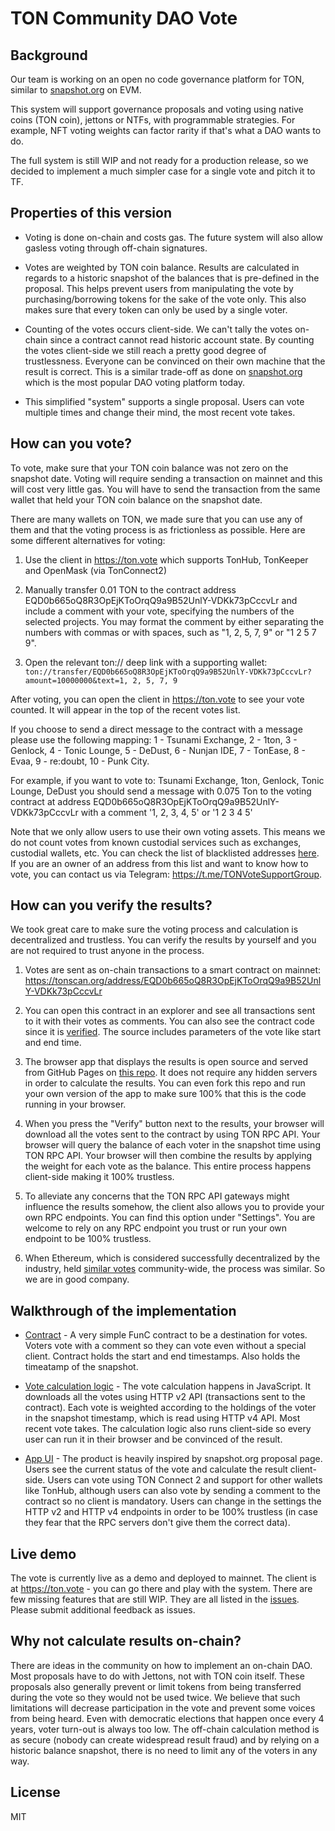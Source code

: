 # TON Community DAO Vote

## Background

Our team is working on an open no code governance platform for TON, similar to [snapshot.org](https://snapshot.org/) on EVM.

This system will support governance proposals and voting using native coins (TON coin), jettons or NTFs, with programmable strategies. For example, NFT voting weights can factor rarity if that's what a DAO wants to do.

The full system is still WIP and not ready for a production release, so we decided to implement a much simpler case for a single vote and pitch it to TF.

## Properties of this version

* Voting is done on-chain and costs gas. The future system will also allow gasless voting through off-chain signatures.

* Votes are weighted by TON coin balance. Results are calculated in regards to a historic snapshot of the balances that is pre-defined in the proposal. This helps prevent users from manipulating the vote by purchasing/borrowing tokens for the sake of the vote only. This also makes sure that every token can only be used by a single voter.

* Counting of the votes occurs client-side. We can't tally the votes on-chain since a contract cannot read historic account state. By counting the votes client-side we still reach a pretty good degree of trustlessness. Everyone can be convinced on their own machine that the result is correct. This is a similar trade-off as done on [snapshot.org](https://snapshot.org/) which is the most popular DAO voting platform today.

* This simplified "system" supports a single proposal. Users can vote multiple times and change their mind, the most recent vote takes.

## How can you vote?

To vote, make sure that your TON coin balance was not zero on the snapshot date. Voting will require sending a transaction on mainnet and this will cost very little gas. You will have to send the transaction from the same wallet that held your TON coin balance on the snapshot date.

There are many wallets on TON, we made sure that you can use any of them and that the voting process is as frictionless as possible. Here are some different alternatives for voting:

1. Use the client in https://ton.vote which supports TonHub, TonKeeper and OpenMask (via TonConnect2)

2. Manually transfer 0.01 TON to the contract address EQD0b665oQ8R3OpEjKToOrqQ9a9B52UnlY-VDKk73pCccvLr and include a comment with your vote, specifying the numbers of the selected projects. You may format the comment by either separating the numbers with commas or with spaces, such as "1, 2, 5, 7, 9" or "1 2 5 7 9".

3. Open the relevant ton:// deep link with a supporting wallet: `ton://transfer/EQD0b665oQ8R3OpEjKToOrqQ9a9B52UnlY-VDKk73pCccvLr?amount=10000000&text=1, 2, 5, 7, 9`
  
After voting, you can open the client in https://ton.vote to see your vote counted. It will appear in the top of the recent votes list.

If you choose to send a direct message to the contract with a message please use the following mapping:
1 - Tsunami Exchange, 2 - 1ton, 3 - Genlock, 4 - Tonic Lounge, 5 - DeDust, 6 - Nunjan IDE, 7 - TonEase, 
8 - Evaa, 9 - re:doubt, 10 - Punk City.

For example, if you want to vote to: Tsunami Exchange, 1ton, Genlock, Tonic Lounge, DeDust you should send a message with 0.075 Ton to the voting contract at address EQD0b665oQ8R3OpEjKToOrqQ9a9B52UnlY-VDKk73pCccvLr with a comment '1, 2, 3, 4, 5' or '1 2 3 4 5'

Note that we only allow users to use their own voting assets. This means we do not count votes from known custodial services such as exchanges, custodial wallets, etc. You can check the list of blacklisted addresses [here](https://github.com/orbs-network/dao-vote/blob/12ddd3d368c3bc1dc331cc219de496f23c99771e/src/contracts-api/custodian.js). 
If you are an owner of an address from this list and want to know how to vote, you can contact us via Telegram: https://t.me/TONVoteSupportGroup.

## How can you verify the results?

We took great care to make sure the voting process and calculation is decentralized and trustless. You can verify the results by yourself and you are not required to trust anyone in the process.

1. Votes are sent as on-chain transactions to a smart contract on mainnet: https://tonscan.org/address/EQD0b665oQ8R3OpEjKToOrqQ9a9B52UnlY-VDKk73pCccvLr

2. You can open this contract in an explorer and see all transactions sent to it with their votes as comments. You can also see the contract code since it is [verified](https://verifier.ton.org/EQD0b665oQ8R3OpEjKToOrqQ9a9B52UnlY-VDKk73pCccvLr). The source includes parameters of the vote like start and end time.

3. The browser app that displays the results is open source and served from GitHub Pages on [this repo](https://github.com/orbs-network/dao-vote). It does not require any hidden servers in order to calculate the results. You can even fork this repo and run your own version of the app to make sure 100% that this is the code running in your browser.

4. When you press the "Verify" button next to the results, your browser will download all the votes sent to the contract by using TON RPC API. Your browser will query the balance of each voter in the snapshot time using TON RPC API. Your browser will then combine the results by applying the weight for each vote as the balance. This entire process happens client-side making it 100% trustless.

5. To alleviate any concerns that the TON RPC API gateways might influence the results somehow, the client also allows you to provide your own RPC endpoints. You can find this option under "Settings". You are welcome to rely on any RPC endpoint you trust or run your own endpoint to be 100% trustless.

6. When Ethereum, which is considered successfully decentralized by the industry, held [similar votes](https://cointelegraph.com/news/eip-999-why-a-vote-to-release-parity-locked-funds-evoked-so-much-controversy) community-wide, the process was similar. So we are in good company.

## Walkthrough of the implementation

* [Contract](https://github.com/orbs-network/dao-vote/tree/main/contracts) - A very simple FunC contract to be a destination for votes. Voters vote with a comment so they can vote even without a special client. Contract holds the start and end timestamps. Also holds the timeatamp of the snapshot.

* [Vote calculation logic](https://github.com/orbs-network/dao-vote/tree/main/src/contracts-api) - The vote calculation happens in JavaScript. It downloads all the votes using HTTP v2 API (transactions sent to the contract). Each vote is weighted according to the holdings of the voter in the snapshot timestamp, which is read using HTTP v4 API. Most recent vote takes. The calculation logic also runs client-side so every user can run it in their browser and be convinced of the result.

* [App UI](https://github.com/orbs-network/dao-vote/tree/main/src) - The product is heavily inspired by snapshot.org proposal page. Users see the current status of the vote and calculate the result client-side. Users can vote using TON Connect 2 and support for other wallets like TonHub, although users can also vote by sending a comment to the contract so no client is mandatory. Users can change in the settings the HTTP v2 and HTTP v4 endpoints in order to be 100% trustless (in case they fear that the RPC servers don't give them the correct data).

## Live demo

The vote is currently live as a demo and deployed to mainnet. The client is at https://ton.vote - you can go there and play with the system. There are few missing features that are still WIP. They are all listed in the [issues](https://github.com/orbs-network/dao-vote/issues). Please submit additional feedback as issues.

## Why not calculate results on-chain?

There are ideas in the community on how to implement an on-chain DAO. Most proposals have to do with Jettons, not with TON coin itself. These proposals also generally prevent or limit tokens from being transferred during the vote so they would not be used twice. We believe that such limitations will decrease participation in the vote and prevent some voices from being heard. Even with democratic elections that happen once every 4 years, voter turn-out is always too low. The off-chain calculation method is as secure (nobody can create widespread result fraud) and by relying on a historic balance snapshot, there is no need to limit any of the voters in any way.

## License

MIT